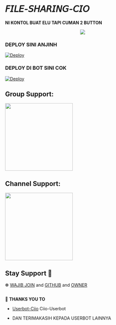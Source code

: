 # ***𝘍𝘐𝘓𝘌-𝘚𝘏𝘈𝘙𝘐𝘕𝘎-𝘊𝘐𝘖***
**NI KONTOL BUAT ELU TAPI CUMAN 2 BUTTON**

<p align="center">
  <img src="https://telegra.ph/file/81858c3a4428f97fec321.jpg">
</p>

### **DEPLOY SINI ANJINH**
[![Deploy](https://www.herokucdn.com/deploy/button.svg)](https://heroku.com/deploy?template=https://github.com/cioyourfvboynih/Fsub2)
### **DEPLOY DI BOT SINI COK**
[![Deploy](https://www.herokucdn.com/deploy/button.svg)](https://telegram.dog/XTZ_HerokuBot?start=Y2lveW91cmZ2Ym95bmloL0ZzdWIyIG1haW4)
## Group Support:
   <a href="https://t.me/projectcio"><img src="https://img.shields.io/badge/Group%20Support%3F-yes-green?&style=flat-square?&logo=telegram" width=220px></a></p>
## Channel Support:
   <a href="https://t.me/ciomusic"><img src="https://img.shields.io/badge/Group%20Support%3F-yes-green?&style=flat-square?&logo=telegram" width=220px></a></p>

## Stay Support 🚀
❁   [WAJIB JOIN](https://t.me/whycio) and [GITHUB](https://github.com/cioyourfvboynih) and [OWNER](https://t.me/cioyourfvboy) 
##

🔰 **THANKS YOU TO**

*   [Userbot-Ciio](https://github.com/cioyourfvboynih/Ciio-Userbot)   Ciio-Userbot

*   DAN TERIMAKASIH KEPADA USERBOT LAINNYA
